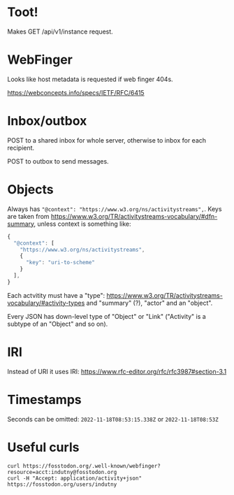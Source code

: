 # Toot!

Makes GET /api/v1/instance request.

# WebFinger

Looks like host metadata is requested if web finger 404s.

https://webconcepts.info/specs/IETF/RFC/6415

# Inbox/outbox

POST to a shared inbox for whole server, otherwise to inbox for each recipient.

POST to outbox to send messages.

# Objects

Always has `"@context": "https://www.w3.org/ns/activitystreams",`. Keys are
taken from https://www.w3.org/TR/activitystreams-vocabulary/#dfn-summary, unless
context is something like:

```js
{
  "@context": [
    "https://www.w3.org/ns/activitystreams",
    {
      "key": "uri-to-scheme"
    }
  ],
}
```

Each actvitity must have a "type": https://www.w3.org/TR/activitystreams-vocabulary/#activity-types
and "summary" (?), "actor" and an "object".

Every JSON has down-level type of "Object" or "Link" ("Activity" is a subtype
of an "Object" and so on).

# IRI

Instead of URI it uses IRI: https://www.rfc-editor.org/rfc/rfc3987#section-3.1

# Timestamps

Seconds can be omitted: `2022-11-18T08:53:15.338Z` or `2022-11-18T08:53Z`

# Useful curls

```
curl https://fosstodon.org/.well-known/webfinger?resource=acct:indutny@fosstodon.org
curl -H "Accept: application/activity+json" https://fosstodon.org/users/indutny
```
